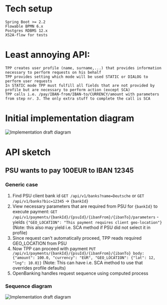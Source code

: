 # Tech setup
    Spring Boot >= 2.2
    Flowable BPMN 6.x
    Postgres RDBMS 12.x
    XS2A-flow for tests
 
# Least annoying API:
    TPP creates user profile (name, surname,...) that provides information necessary to perform requests on his behalf
    TPP provides setting which mode will be used STATIC or DIALOG to perform user requests
    In STATIC mode TPP must fulfill all fields that are not provided by profile but are necessary to perform action (except SCA)
    TPP calls i.e. /pay/IBAN-from/IBAN-to/CURRENCY/amount with parameters from step nr. 3. The only extra stuff to complete the call is SCA

# Initial implementation diagram

<!-- 
Embedding it in RAW, because plantuml is giving 504 when using diagram with embedded plantuml in it
This is what it should be:
![Implementation draft diagram](http://www.plantuml.com/plantuml/proxy?src=https://raw.githubusercontent.com/adorsys/open-banking-gateway/gh-pages/docs/architecture/drafts/implementation-draft-v0.puml&fmt=svg&vvv=3&sanitize=true)
 -->
![Implementation draft diagram](http://www.plantuml.com/plantuml/png/ZLRVRzis47xdNt78opPqyHAdxbQZ3MgdJk5YJOKw1GRKVQ35iqoO8ZMIQfCL-T_7eyH8LbtinqFSk---EtuaF-gLyzpwkbJCxQMkkEKbQ2FGOGNZirxGShsdu6J2VbAuzU0DM5diF0XfCVVIQCPuxes5RFMHCOfnNIY4ZD-NgFq7_Bj6v-4J0u1PQMhjft1-ThRu-84Y8kIaviGJmkEBfnEApaFNARoxfx_iCsEvAIkZ0nkSlAzGmoR4fIwWu1w_ydkOPSiJu0xUpsVmZGYw0eVEqP0FZ0dk-OOxF2HPwyIIyedgzPp8eYxWg-gZGvjPivKAczN0oeV1SwX30gec4-ClNvx6lpUyn2cyDJlTm6khO-IrQN1pgHGjWmjXmvXJkAajbXkqnQzhVLrRlqCBpblk7CBaUQZvdEQXuG-78QsEJK7YWEKUGSbIHl5_4_o-cUXg1YNwdH6X-I9q5WB5iCsLqLjPr3PkKhzPVf3u-SwD-IaNlF9eVnbEqAtHcH9tnlbHsAEsLMzxMqbjUsgatXhQZXHOXdyp1eFj28qk3n3Gr-TuTh2i8URXuD3zjHhFJcVDqk8uxJBxc5lBjPFqCmrFvocYVKgz3f5ufhfhShBCEctEH_7_MBJC1aFSPbayQb4KskalKhJZu5reGOBGxCC6Rz3yQVBsYasUZIOJKDp3nNXqSG5A5v7XpU8zjMCLp_Uy25NpxDqDe2waHWAqFoDtRwQtHchOQ_DLeGXLV6Dg7uUacYvnM4IM82qAs4fKmi7MMCYvKccZO_8MoogCEIYzsc6-1xc508_whhLqGGjqb0v4IVncbzp-sjW5YKF275AzCnQZbBQCsgnrQlqTJncWomvvWoXG7BATdu_W0xfQUQcBLBpMZdxe7A7aEiWgO7CFf6opr8HlFVA0STLKfjiDiUoHfchCjKrzerr9__7Q6rsJYy39YytbYzmeOs6ZQhpyT7Rs-QI3acF3wILaorK6Jvx0D0QabbvoZwa7V94Smjdhwc815SvMsMDb2uxLKQKaGg_Eeg-jFevrOTqElmTV8ueD3vj-IYlR6Il_mUP2yPnAUnNAc2fQsgm5yW40uiHnT5hfD8Bp7LSATJoaGsbQ_1Ik4gZTj1uMjVX_qZZFVUt-KvQ46qZoy41cUSoNbcMba2hZSkF98YkcS1zBbXsJP7wCqGB9z0RFD7aGnTed6ho1vNnsqppDQrqxgOlqC0zA0rjwRGFDEDo7nUesNcoMmY_f4oB0MZEPmiK8hiA8jK_2nWUvbOYQqmfPpvXZbyvmfl2KxXqNuBgtUAsv5h3fluU73Zpac7HJF0BNkc_ZxD1XXmJFHh2ugqBNBhhMNwNVGQphsmphweXbO561w_U-aNGEElJ57rJ_qIqbLGGvR57JJharpH4r1Lx9Pc-67CHxrF02-_FD2DuOAD17I2FDSJ3HqESOVM-4gfdRaub0yvqOvpYYpO-fXbuPUA-bKX15xcOPmgYsiz9fqaQ0Ip6UvyQAUEoyUJmqtkJcY3J71tdEHv2XfR6ZfCGKHQOF7vQwKtNwRY1Lnc6d0ZW2qsSJItd2fajCu8i-c5XJCY9fQaA5kx3KeLnp1QP2suXAMOAHy8IQTDC6_sElK8kwLFy2&fmt=svg&vvv=3&sanitize=true)


# API sketch

## PSU wants to pay 100EUR to IBAN 12345

### Generic case

1. Find PSU client bank id `GET /api/v1/banks?name=Deutsche` or `GET /api/v1/banks?bic=12345` -> `{bankId}`
1. View necessary parameters that are required from PSU for `{bankId}` to execute payment: 
`GET /api/v1/payments/{bankId}/{psuId}/{ibanFrom}/{ibanTo}/parameters` - yields 
`{"GEO_LOCATION": "This payment requires client geo-location"}` (Note: this also may yield i.e. SCA method if PSU did not select it in profile)
1. Since request can't automatically proceed, TPP reads required GEO_LOCATION from PSU
1. Now TPP can proceed with payment `PUT /api/v1/payments/{bankId}/{psuId}/{ibanFrom}/{ibanTo} body: {"amount": 100.0, "currency": "EUR", "GEO_LOCATION": {"lat": 12, "lng": 10.0}}` 
(Note: This can have i.e. SCA method to use that overrides profile defaults)
1. OpenBanking handles request sequence using computed process

### Sequence diagram

![Implementation draft diagram](http://www.plantuml.com/plantuml/proxy?src=https://raw.githubusercontent.com/adorsys/open-banking-gateway/gh-pages/docs/architecture/drafts/payment.puml&fmt=svg&vvv=1&sanitize=true)